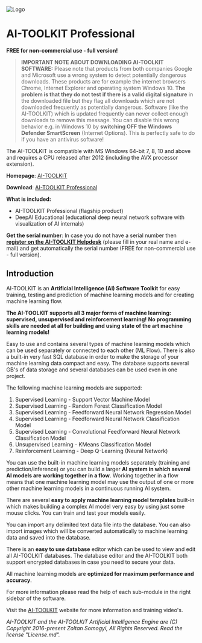 
![Logo](https://4.bp.blogspot.com/-GqwBooCcxIk/W_019cRf4DI/AAAAAAAAA_0/jQ1ogT6yYbg7Sdst2wkzimt6xH95MoDIgCK4BGAYYCw/s1600/logo.png)
# AI-TOOLKIT Professional
**FREE for non-commercial use - full version!**

> **IMPORTANT NOTE ABOUT DOWNLOADING AI-TOOLKIT SOFTWARE:** Please note that products from both companies Google and Microsoft use a wrong system to detect potentially dangerous downloads. These products are for example the internet browsers Chrome, Internet Explorer and operating system Windows 10. **The problem is that they do not test if there is a valid digital signature** in the downloaded file but they flag all downloads which are not downloaded frequently as potentially dangerous. Software (like the AI-TOOLKIT) which is updated frequently can never collect enough downloads to remove this message. You can disable this wrong behavior e.g. in Windows 10 by **switching OFF the Windows Defender SmartScreen** (Internet Options). This is perfectly safe to do if you have an antivirus software!

The AI-TOOLKIT is compatible with MS Windows 64-bit 7, 8, 10 and above and requires a CPU released after 2012 (including the AVX processor extension).

**Homepage**: [AI-TOOLKIT](https://ai-toolkit.blogspot.com)

**Download**: [AI-TOOLKIT Professional](https://ai-toolkit.blogspot.com/p/ai-toolkit.html)

**What is included:**
- AI-TOOLKIT Professional (flagship product)
- DeepAI Educational (educational deep neural network software with visualization of AI internals)

**Get the serial number**: In case you do not have a serial number then [**register on the AI-TOOLKIT Helpdesk**](https://aitoolkit.freshdesk.com/support/solutions/articles/26000016343) (please fill in your real name and e-mail) and get automatically the serial number (FREE for non-commercial use - full version).

## Introduction

AI-TOOLKIT is an **Artificial Intelligence (AI) Software Toolkit** for easy training, testing and prediction of machine learning models and for creating machine learning flow.

**The AI-TOOLKIT supports all 3 major forms of machine learning: supervised, unsupervised and reinforcement learning!** **No programming skills are needed at all for building and using state of the art machine learning models!**

Easy to use and contains several types of machine learning models which can be used separately or connected to each other (ML Flow). There is also a built-in very fast SQL database in order to make the storage of your machine learning data compact and easy. The database supports several GB's of data storage and several databases can be used even in one project.

The following machine learning models are supported:

1. Supervised Learning - Support Vector Machine Model
2. Supervised Learning - Random Forest Classification Model
3. Supervised Learning - Feedforward Neural Network Regression Model
4. Supervised Learning - Feedforward Neural Network Classification Model
5. Supervised Learning - Convolutional Feedforward Neural Network Classification Model
6. Unsupervised Learning - KMeans Classification Model
7. Reinforcement Learning - Deep Q-Learning (Neural Network)

You can use the built-in machine learning models separately (training and prediction/inference) or you can build a larger **AI system in which several AI models are working together in a flow**. Working together in a flow means that one machine learning model may use the output of one or more other machine learning models in a continuous running AI system.

There are several **easy to apply machine learning model templates** built-in which makes building a complex AI model very easy by using just some mouse clicks. You can train and test your models easily.

You can import any delimited text data file into the database. You can also import images which will be converted automatically to machine learning data and saved into the database.

There is an **easy to use database** editor which can be used to view and edit all AI-TOOLKIT databases. The database editor and the AI-TOOLKIT both support encrypted databases in case you need to secure your data.

All machine learning models are **optimized for maximum performance and accuracy**.

For more information please read the help of each sub-module in the right sidebar of the software.

Visit the [AI-TOOLKIT](https://ai-toolkit.blogspot.com) website for more information and training video's.

*AI-TOOLKIT and the AI-TOOLKIT Artificial Intelligence Engine are (C) Copyright 2016-present Zoltan Somogyi, All Rights Reserved. Read the license "License.md".*

